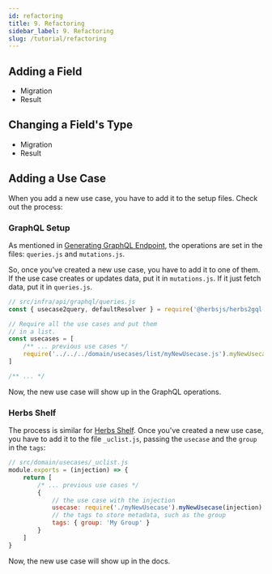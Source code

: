 ```yaml
---
id: refactoring
title: 9. Refactoring
sidebar_label: 9. Refactoring
slug: /tutorial/refactoring
---
```


## Adding a Field
- Migration
- Result

## Changing a Field's Type
- Migration
- Result

## Adding a Use Case

When you add a new use case, you have to add it to the setup files. Check out the process:

### GraphQL Setup

As mentioned in [Generating GraphQL Endpoint](./graphql), the operations are set in the files: `queries.js` and `mutations.js`.

So, once you've created a new use case, you have to add it to one of them. If the use case creates or updates data, put it in `mutations.js`. If it just fetch data, put it in `queries.js`.

```js
// src/infra/api/graphql/queries.js
const { usecase2query, defaultResolver } = require('@herbsjs/herbs2gql')

// Require all the use cases and put them
// in a list.
const usecases = [
    /** ... previous use cases */
    require('../../../domain/usecases/list/myNewUsecase.js').myNewUsecase,
]

/** ... */
```

Now, the new use case will show up in the GraphQL operations.

### Herbs Shelf

The process is similar for [Herbs Shelf](./herbsshelf). Once you've created a new use case, you have to add it to the file `_uclist.js`, passing the `usecase` and the `group` in the `tags`:

```js
// src/domain/usecases/_uclist.js
module.exports = (injection) => {
    return [
        /* ... previous use cases */
        {
            // the use case with the injection
            usecase: require('./myNewUsecase').myNewUsecase(injection),
            // the tags to store metadata, such as the group
            tags: { group: 'My Group' }
        }
    ]
}
```

Now, the new use case will show up in the docs.
